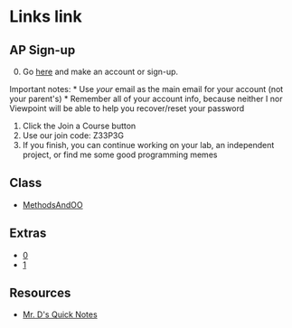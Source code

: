 # Links link

## AP Sign-up
0. Go [here](https://myap.collegeboard.org/login) and make an account or sign-up.

Important notes:
    * Use *your* email as the main email for your account (not your parent's)
    * Remember all of your account info, because neither I nor Viewpoint will be able to help you recover/reset your password

1. Click the Join a Course button
2. Use our join code: Z33P3G
3. If you finish,  you can continue working on your lab, an independent project, or find me some good programming memes

## Class
* [MethodsAndOO](https://replit.com/team/APCSA-Block5-2122/MethodsAndOO)
## Extras
* [0](https://replit.com/team/APCSA-Block5-2122/0)
* [1](https://replit.com/team/APCSA-Block5-2122/1)
## Resources
* [Mr. D's Quick Notes](https://replit.com/@APCSA-Block5-2122/Coursework01MrDsQuickNotes)

